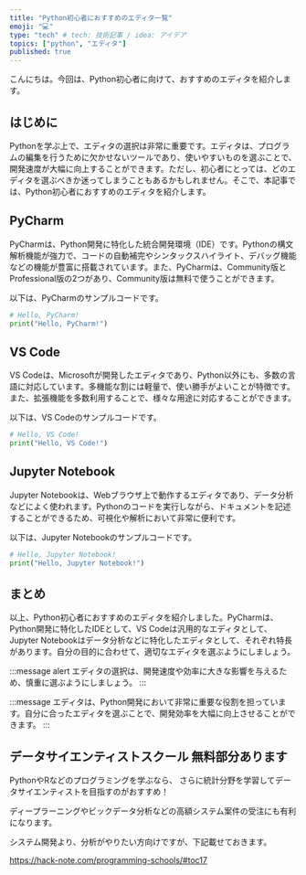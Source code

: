 ```yaml
---
title: "Python初心者におすすめのエディタ一覧"
emoji: "💻"
type: "tech" # tech: 技術記事 / idea: アイデア
topics: ["python", "エディタ"]
published: true
---
```


こんにちは。今回は、Python初心者に向けて、おすすめのエディタを紹介します。

## はじめに

Pythonを学ぶ上で、エディタの選択は非常に重要です。エディタは、プログラムの編集を行うために欠かせないツールであり、使いやすいものを選ぶことで、開発速度が大幅に向上することができます。ただし、初心者にとっては、どのエディタを選ぶべきか迷ってしまうこともあるかもしれません。そこで、本記事では、Python初心者におすすめのエディタを紹介します。

## PyCharm

PyCharmは、Python開発に特化した統合開発環境（IDE）です。Pythonの構文解析機能が強力で、コードの自動補完やシンタックスハイライト、デバッグ機能などの機能が豊富に搭載されています。また、PyCharmは、Community版とProfessional版の2つがあり、Community版は無料で使うことができます。

以下は、PyCharmのサンプルコードです。

```python
# Hello, PyCharm!
print("Hello, PyCharm!")
```

## VS Code

VS Codeは、Microsoftが開発したエディタであり、Python以外にも、多数の言語に対応しています。多機能な割には軽量で、使い勝手がよいことが特徴です。また、拡張機能を多数利用することで、様々な用途に対応することができます。

以下は、VS Codeのサンプルコードです。

```python
# Hello, VS Code!
print("Hello, VS Code!")
```

## Jupyter Notebook

Jupyter Notebookは、Webブラウザ上で動作するエディタであり、データ分析などによく使われます。Pythonのコードを実行しながら、ドキュメントを記述することができるため、可視化や解析において非常に便利です。

以下は、Jupyter Notebookのサンプルコードです。

```python
# Hello, Jupyter Notebook!
print("Hello, Jupyter Notebook!")
```

## まとめ

以上、Python初心者におすすめのエディタを紹介しました。PyCharmは、Python開発に特化したIDEとして、VS Codeは汎用的なエディタとして、Jupyter Notebookはデータ分析などに特化したエディタとして、それぞれ特長があります。自分の目的に合わせて、適切なエディタを選ぶようにしましょう。

:::message alert
エディタの選択は、開発速度や効率に大きな影響を与えるため、慎重に選ぶようにしましょう。
:::

:::message
エディタは、Python開発において非常に重要な役割を担っています。自分に合ったエディタを選ぶことで、開発効率を大幅に向上させることができます。
:::

## データサイエンティストスクール 無料部分あります
PythonやRなどのプログラミングを学ぶなら、
さらに統計分野を学習してデータサイエンティストを目指すのがおすすめ！

ディープラーニングやビックデータ分析などの高額システム案件の受注にも有利になります。

システム開発より、分析がやりたい方向けですが、下記載せておきます。

https://hack-note.com/programming-schools/#toc17
 
